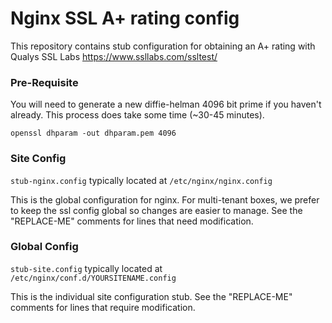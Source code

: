 # Nginx SSL A+ rating config

This repository contains stub configuration for obtaining an A+ rating with Qualys SSL Labs https://www.ssllabs.com/ssltest/


### Pre-Requisite
You will need to generate a new diffie-helman 4096 bit prime if you haven't already. This process does take some time (~30-45 minutes).

`openssl dhparam -out dhparam.pem 4096`

### Site Config
`stub-nginx.config` typically located at `/etc/nginx/nginx.config`

This is the global configuration for nginx. For multi-tenant boxes, we prefer to keep the ssl config global so changes are easier to manage. See the "REPLACE-ME" comments for lines that need modification.

### Global Config
`stub-site.config` typically located at `/etc/nginx/conf.d/YOURSITENAME.config`

This is the individual site configuration stub. See the "REPLACE-ME" comments for lines that require modification.
